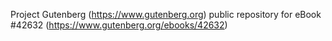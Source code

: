 Project Gutenberg (https://www.gutenberg.org) public repository for eBook #42632 (https://www.gutenberg.org/ebooks/42632)
